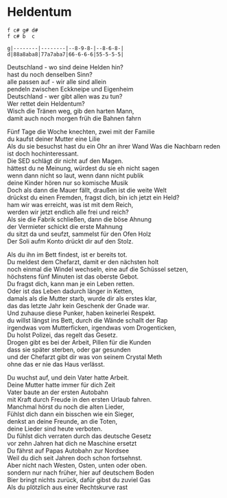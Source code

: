 # Heldentum

```
f c# g# d#
f c# b  c

g|--------|--------|--8-9-8-|--8-6-8-|
d|88a8aba8|77a7aba7|66-6-6-6|55-5-5-5|
```

Deutschland - wo sind deine Helden hin?  
hast du noch denselben Sinn?  
alle passen auf - wir alle sind allein  
pendeln zwischen Eckkneipe und Eigenheim  
Deutschland - wer gibt allen was zu tun?  
Wer rettet dein Heldentum?  
Wisch die Tränen weg, gib den harten Mann,  
damit auch noch morgen früh die Bahnen fahrn

Fünf Tage die Woche knechten, zwei mit der Familie  
du kaufst deiner Mutter eine Lilie  
Als du sie besuchst hast du ein Ohr an ihrer Wand
Was die Nachbarn reden ist doch hochinteressant.  
Die SED schlägt dir nicht auf den Magen.  
hättest du ne Meinung, würdest du sie eh nicht sagen  
wenn dann nicht so laut, wenn dann nicht publik  
deine Kinder hören nur so komische Musik  
Doch als dann die Mauer fällt, draußen ist die weite Welt  
drückst du einen Fremden, fragst dich, bin ich jetzt ein Held?  
ham wir was erreicht, was ist mit dem Reich,  
werden wir jetzt endlich alle frei und reich?  
Als sie die Fabrik schließen, dann die böse Ahnung  
der Vermieter schickt die erste Mahnung  
du sitzt da und seufzt, sammelst für den Ofen Holz  
Der Soli aufm Konto drückt dir auf den Stolz.

Als du ihn im Bett findest, ist er bereits tot.  
Du meldest dem Chefarzt, damit er den nächsten holt  
noch einmal die Windel wechseln, eine auf die Schüssel setzen,  
höchstens fünf Minuten ist das oberste Gebot.  
Du fragst dich, kann man je ein Leben retten.  
Oder ist das Leben dadurch länger in Ketten,  
damals als die Mutter starb, wurde dir als erstes klar,  
das das letzte Jahr kein Geschenk der Gnade war.  
Und zuhause diese Punker, haben keinerlei Respekt.  
du willst längst ins Bett, durch die Wände schallt der Rap  
irgendwas vom Mutterficken, irgendwas vom Drogenticken,  
Du holst Polizei, das regelt das Gesetz.  
Drogen gibt es bei der Arbeit, Pillen für die Kunden  
dass sie später sterben, oder gar gesunden  
und der Chefarzt gibt dir was von seinem Crystal Meth  
ohne das er nie das Haus verlässt.

Du wuchst auf, und dein Vater hatte Arbeit.  
Deine Mutter hatte immer für dich Zeit  
Vater baute an der ersten Autobahn  
mit Kraft durch Freude in den ersten Urlaub fahren.  
Manchmal hörst du noch die alten Lieder,  
Fühlst dich dann ein bisschen wie ein Sieger,  
denkst an deine Freunde, an die Toten,  
deine Lieder sind heute verboten.  
Du fühlst dich verraten durch das deutsche Gesetz  
vor zehn Jahren hat dich ne Maschine ersetzt  
Du fährst auf Papas Autobahn zur Nordsee  
Weil du dich seit Jahren doch schon fortsehnst.  
Aber nicht nach Westen, Osten, unten oder oben.  
sondern nur nach früher, hier auf deutschem Boden  
Bier bringt nichts zurück, dafür gibst du zuviel Gas  
Als du plötzlich aus einer Rechtskurve rast

